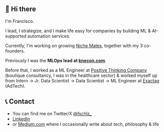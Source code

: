 ## 👋 Hi there

I'm Francisco.

I lead, I strategize, and I make life easy for companies by building ML & AI-supported automation services.

Currently, I'm working on growing [Niche Mates](https://nichemat.es/), together with my 3 co-founders.

Previously I was the **MLOps lead at [knecon.com](https://knecon.com)**.

Before that, I worked as a ML Engineer at [Positive Thinking Company](https://positivethinking.tech) (boutique consultancy, I was in the healthcare sector)
& worked myself up from Intern -> Jr. Data Scientist -> Data Scientist -> ML Engineer at [Exactag](https://exactag.com) (AdTech).

## 📞 Contact

- You can find me on Twitter/X [@fschlz_](https://twitter.com/fschlz_)
- [LinkedIn](https://www.linkedin.com/in/francisco-schulz/)
- or [Medium.com](https://fschulz.medium.com) where I occasionally write about tech, philosophy & life
